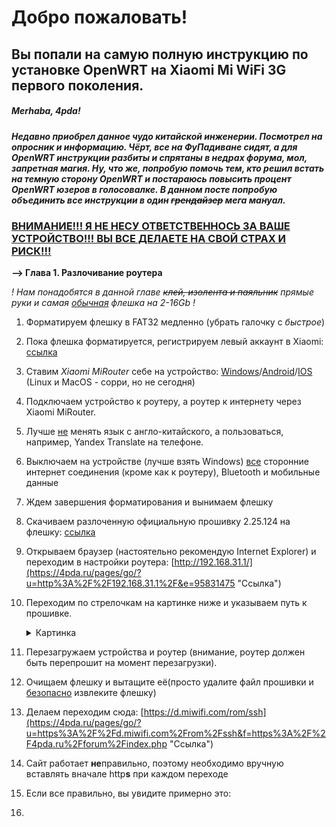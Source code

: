 # Добро пожаловать!

## Вы попали на самую полную инструкцию по установке OpenWRT на Xiaomi Mi WiFi 3G первого поколения.

##### Merhaba, 4pda!

##### Недавно приобрел данное чудо китайской инженерии.   Посмотрел на опросник и информацию.   Чёрт, все на ФуПадиване сидят, а для OpenWRT инструкции разбиты и спрятаны в недрах форума, мол, запретная магия.   Ну, что же, попробую помочь тем, кто решил встать на темную сторону OpenWRT и постараюсь повысить процент OpenWRT юзеров в голосовалке.   В данном посте попробую объединить все инструкции в один ~~грендайзер~~ мега мануал.

### <u><b>ВНИМАНИЕ!!! Я НЕ НЕСУ ОТВЕТСТВЕННОСЬ ЗА ВАШЕ УСТРОЙСТВО!!! ВЫ ВСЕ ДЕЛАЕТЕ НА СВОЙ СТРАХ И РИСК!!!</b></u>

**--> Глава 1. Разлочивание роутера**

*! Нам понадобятся в данной главе ~~клей, изолента и паяльник~~ прямые руки и самая <u>обычная</u> флешка на 2-16Gb !*  

1. Форматируем флешку в FAT32 медленно (убрать галочку с *быстрое*)  

2. Пока флешка форматируется, регистрируем левый аккаунт в Xiaomi: [ссылка](https://4pda.ru/pages/go/?u=http%3A%2F%2Faccount.xiaomi.com%2F&e=95831475 "Ссылка")  

3. Ставим *Xiaomi MiRouter* себе на устройство: [Windows](https://4pda.ru/forum/index.php?showtopic=808656 "Ссылка")/[Android](https://4pda.ru/forum/index.php?showtopic=661224 "Ссылка")/[IOS](https://4pda.ru/pages/go/?u=https%3A%2F%2Fapps.apple.com%2Fru%2Fapp%2Fmi-wi-fi%2Fid859962702%3Fign-mpt%3Duo%253D4&e=95831475 "Ссылка") (Linux и MacOS - сорри, но не сегодня)  

4. Подключаем устройство к роутеру, а роутер к интернету через Xiaomi MiRouter.  

5. Лучше <u>не</u> менять язык с англо-китайского, а пользоваться, например, Yandex Translate на телефоне.  

6. Выключаем на устройстве (лучше взять Windows) <u>все</u> сторонние интернет соединения (кроме как к роутеру), Bluetooth и мобильные данные  

7. Ждем завершения форматирования и вынимаем флешку  

8. Скачиваем разлоченную официальную прошивку 2.25.124 на флешку: [ссылка](https://4pda.ru/forum/index.php?showtopic=837667&view=findpost&p=78857001 "Ссылка")  

9. Открываем браузер (настоятельно рекомендую Internet Explorer) и переходим в настройки роутера: [http://192.168.31.1/](https://4pda.ru/pages/go/?u=http%3A%2F%2F192.168.31.1%2F&e=95831475 "Ссылка")  

10. Переходим по стрелочкам на картинке ниже и указываем путь к прошивке.
    
    <details>
      <summary>Картинка</summary>
    
      ![alt text](img/19489372.png)
    
    </details>

11. Перезагружаем устройства и роутер (внимание, роутер должен быть перепрошит на момент перезагрузки).  

12. Очищаем флешку и вытащите её(просто удалите файл прошивки и <u>безопасно</u> извлеките флешку)  

13. Делаем переходим сюда: [https://d.miwifi.com/rom/ssh](https://4pda.ru/pages/go/?u=https%3A%2F%2Fd.miwifi.com%2From%2Fssh&f=https%3A%2F%2F4pda.ru%2Fforum%2Findex.php "Ссылка")  

14. Сайт работает **не**правильно, поэтому необходимо вручную вставлять вначале http**s** при каждом переходе  

15. Если все правильно, вы увидите примерно это:

16. 

